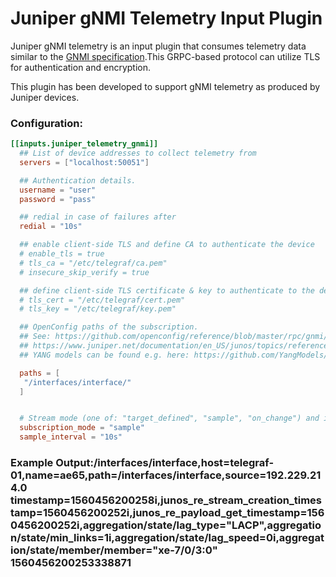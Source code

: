 # Juniper gNMI Telemetry Input Plugin

Juniper gNMI telemetry is an input plugin that consumes telemetry data similar to the [GNMI specification](https://github.com/openconfig/reference/blob/master/rpc/gnmi/gnmi-specification.md).This GRPC-based protocol can utilize TLS for authentication and encryption.

This plugin has been developed to support gNMI telemetry as produced by Juniper devices.

### Configuration:

```toml
[[inputs.juniper_telemetry_gnmi]]
  ## List of device addresses to collect telemetry from
  servers = ["localhost:50051"]

  ## Authentication details.
  username = "user"
  password = "pass"

  ## redial in case of failures after
  redial = "10s"

  ## enable client-side TLS and define CA to authenticate the device
  # enable_tls = true
  # tls_ca = "/etc/telegraf/ca.pem"
  # insecure_skip_verify = true

  ## define client-side TLS certificate & key to authenticate to the device
  # tls_cert = "/etc/telegraf/cert.pem"
  # tls_key = "/etc/telegraf/key.pem"

  ## OpenConfig paths of the subscription.
  ## See: https://github.com/openconfig/reference/blob/master/rpc/gnmi/gnmi-specification.md#222-paths
  ## https://www.juniper.net/documentation/en_US/junos/topics/reference/general/junos-telemetry-interface-grpc-sensors.html  
  ## YANG models can be found e.g. here: https://github.com/YangModels/yang/tree/master/vendor/juniper

  paths = [
   "/interfaces/interface/"
  ]


  # Stream mode (one of: "target_defined", "sample", "on_change") and interval
  subscription_mode = "sample"
  sample_interval = "10s"

```

### Example Output:/interfaces/interface,host=telegraf-01,name=ae65,path=/interfaces/interface,source=192.229.214.0 __timestamp__=1560456200258i,__junos_re_stream_creation_timestamp__=1560456200252i,__junos_re_payload_get_timestamp__=1560456200252i,aggregation/state/lag_type="LACP",aggregation/state/min_links=1i,aggregation/state/lag_speed=0i,aggregation/state/member/member="xe-7/0/3:0" 1560456200253338871

